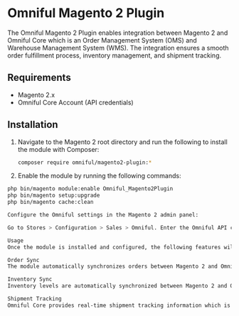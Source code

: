 # Omniful Magento 2 Plugin

The Omniful Magento 2 Plugin enables integration between Magento 2 and Omniful Core which is an Order Management System (OMS) and Warehouse Management System (WMS). The integration ensures a smooth order fulfillment process, inventory management, and shipment tracking.

## Requirements

- Magento 2.x
- Omniful Core Account (API credentials)

## Installation

1. Navigate to the Magento 2 root directory and run the following to install the module with Composer:

   ```bash
   composer require omniful/magento2-plugin:*

2. Enable the module by running the following commands:

```bash
php bin/magento module:enable Omniful_Magento2Plugin
php bin/magento setup:upgrade
php bin/magento cache:clean

Configure the Omniful settings in the Magento 2 admin panel:

Go to Stores > Configuration > Sales > Omniful. Enter the Omniful API credentials in the respective fields. Adjust other configuration settings as necessary. Click Save Config.

Usage
Once the module is installed and configured, the following features will be available through the Omniful Magento 2 Plugin:

Order Sync
The module automatically synchronizes orders between Magento 2 and Omniful Core. Any new order placed in Magento 2 will be pushed to Omniful Core for fulfillment. Order updates, such as shipping information and status updates, are also synchronized.

Inventory Sync
Inventory levels are automatically synchronized between Magento 2 and Omniful Core. Stock updates, such as product quantities and availability, are reflected in both systems.

Shipment Tracking
Omniful Core provides real-time shipment tracking information which is then displayed within Magento 2. This feature makes it easier for you to track the status of shipments and provide accurate tracking information to customers.
